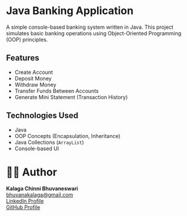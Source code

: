 # Java Banking Application 

A simple console-based banking system written in Java. This project simulates basic banking operations using Object-Oriented Programming (OOP) principles.

##  Features
-  Create Account
-  Deposit Money
-  Withdraw Money
-  Transfer Funds Between Accounts
-  Generate Mini Statement (Transaction History)

## Technologies Used
- Java
- OOP Concepts (Encapsulation, Inheritance)
- Java Collections (`ArrayList`)
- Console-based UI

# 🧑‍💻 Author

**Kalaga Chinni Bhuvaneswari**  
 bhuvanakalaga@gmail.com  
 [LinkedIn Profile](https://www.linkedin.com/in/bhuvana-kalaga-b8805828b/)  
 [GitHub Profile](https://github.com/Bhuvanakalaga)

